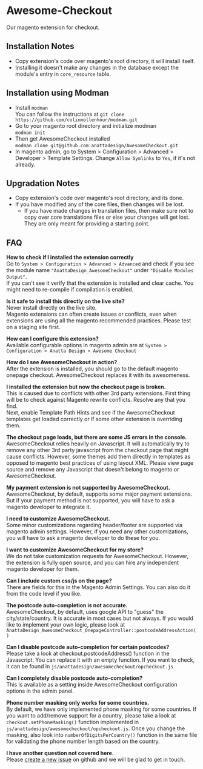 Awesome-Checkout
================

Our magento extension for checkout.

Installation Notes
------------------

* Copy extension's code over magento's root directory, it will install itself.
* Installing it doesn't make any changes in the database except the module's entry in `core_resource` table.

Installation using Modman
-------------------------

* Install `modman`  
	You can follow the instructions at `git clone https://github.com/colinmollenhour/modman.git`
* Go to your magento root directory and initialize modman  
	`modman init`
* Then get AwesomeCheckout installed  
	`modman clone git@github.com:anattadesign/AwesomeCheckout.git`
* In magento admin, go to System > Configuration > Advanced > Developer > Template Settings. Change `Allow Symlinks` to `Yes`, if it's not already.

Upgradation Notes
-----------------

* Copy extension's code over magento's root directory, and its done.
* If you have modified any of the core files, then changes will be lost.
	* If you have made changes in translation files, then make sure not to copy over core translations files or else your changes will get lost. They are only meant for providing a starting point.

FAQ
---
**How to check if I installed the extension correctly**  
Go to `System > Configuration > Advanced > Advanced` and check if you see the module name `"AnattaDesign_AwesomeCheckout"` under `"Disable Modules Output"`.  
If you can't see it verify that the extension is installed and clear cache. You might need to re-compile if compilation is enabled.

**Is it safe to install this directly on the live site?**  
Never install directly on the live site.  
Magento extensions can often create issues or conflicts, even when extensions are using all the magento recommended practices. Please test on a staging site first.

**How can I configure this extension?**  
Available configurable options in magento admin are at `System > Configuration > Anatta Design > Awesome Checkout`

**How do I see AwesomeCheckout in action?**  
After the extension is installed, you should go to the default magento onepage checkout. AwesomeCheckout replaces it with its awesomeness.

**I installed the extension but now the checkout page is broken.**  
This is caused due to conflicts with other 3rd party extensions. First thing will be to check against Magento rewrite conflicts. Resolve any that you find.  
Next, enable Template Path Hints and see if the AwesomeCheckout templates get loaded correctly or if some other extension is overriding them.

**The checkout page loads, but there are some JS errors in the console.**  
AwesomeCheckout relies heavily on Javascript. It will automatically try to remove any other 3rd party javascript from the checkout page that might cause conflicts. However, some themes add them directly in templates as opposed to magento best practices of using layout XML. Please view page source and remove any Javascript that doesn't belong to magento or AwesomeCheckout.

**My payment extension is not supported by AwesomeCheckout.**  
AwesomeCheckout, by default, supports some major payment extensions. But if your payment method is not supported, you will have to ask a magento developer to integrate it.

**I need to customize AwesomeCheckout.**  
Some minor customizations regarding header/footer are supported via magento admin settings. However, if you need any other customizations, you will have to ask a magento developer to do these for you.

**I want to customize AwesomeCheckout for my store?**  
We do not take customization requests for AwesomeCheckout. However, the extension is fully open source, and you can hire any independent magento developer for them.

**Can I include custom css/js on the page?**  
There are fields for this in the Magento Admin Settings. You can also do it from the code level if you like.

**The postcode auto-completion is not accurate.**  
AwesomeCheckout, by default, uses google API to "guess" the city/state/country. It is accurate in most cases but not always. If you would like to implement your own logic, please look at `AnattaDesign_AwesomeCheckout_OnepageController::postcodeAddressAction()`

**Can I disable postcode auto-completion for certain postcodes?**  
Please take a look at checkout.postcodeAddress() function in the Javascript. You can replace it with an empty function. If you want to check, it can be found in `js/anattadesign/awesomecheckout/opcheckout.js`

**Can I completely disable postcode auto-completion?**  
This is available as a setting inside AwesomeCheckout configuration options in the admin panel.

**Phone number masking only works for some countries.**  
By default, we have only implemented phone masking for some countries. If you want to add/remove support for a country, please take a look at `checkout.setPhoneMasking()` function implemented in `js/anattadesign/awesomecheckout/opcheckout.js`. Once you change the masking, also look into `numberOfDigitsPerCountry()` function in the same file for validating the phone number length based on the country.

**I have another question not covered here.**  
Please [create a new issue](https://github.com/anattadesign/AwesomeCheckout/issues/new) on github and we will be glad to get in touch.
